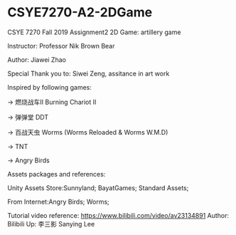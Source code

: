 # CSYE7270-A2-2DGame

CSYE 7270 Fall 2019 Assignment2 2D Game: artillery game 

Instructor: Professor Nik Brown Bear

Author: Jiawei Zhao

Special Thank you to: Siwei Zeng, assitance in art work

Inspired by following games:

-> 燃烧战车II Burning Chariot II

-> 弹弹堂 DDT

-> 百战天虫 Worms (Worms Reloaded & Worms W.M.D)

-> TNT 

-> Angry Birds 

Assets packages and references:

Unity Assets Store:Sunnyland; BayatGames; Standard Assets;

From Internet:Angry Birds; Worms;

Tutorial video reference: https://www.bilibili.com/video/av23134891 Author: Bilibili Up: 李三影 Sanying Lee


